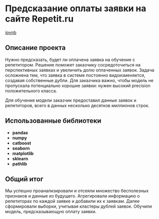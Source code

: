 # Предсказание оплаты заявки на сайте Repetit.ru
[ipynb](https://github.com/tkachuk45/repetit/blob/main/repetit_project.ipynb)

## Описание проекта
Нужно предсказать, будет ли оплачена заявка на обучение с репетитором. Решение поможет заказчику сосредоточиться на перспективных заявках и увеличить долю оплаченных заявок. Задача осложнена тем, что заявка в системе постоянно видоизменяется, создавая собственные дубли. Для заказчика важно, чтобы модель не пропускала потенциально хорошие заявки: нужен высокий precision положительного класса.

Для обучения модели заказчик предоставил данные заявок и репетиторов, всего в данных несколько десятков миллионов строк.

## Использованные библиотеки
- **pandas**
- **numpy**
- **catboost**
- **seaborn**
- **matplotlib**
- **sklearn**
- **pathlib**


## Общий итог
Мы успешно проанализировали и отсеяли множество бесполезных признаков и данные из будущего. Агрегировали информацию о репетиторах по каждой заявке и добавили их к заявкам. Далее сформировали выборки, учитывая кластеры дублей заявок. Обучили модель, предсказывающую оплату заявки.
